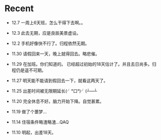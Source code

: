Recent
======

- 12.7 一周上6天班，怎么干得下去啊。。

- 12.3 此去无期，应是良辰美景虚设。

- 12.2 手机好像快不行了。归程依然无期。

- 11.30 请假回来一天，晚上就得回去。略悲催。

- 11.29 在加班。你们知道的。
已经超过初始的18天估计了。并且去日尚多。归程仍是遥不可期。

- 11.27 明天能不能请到假回去一下，就看这两天了。

- 11.25 出差时间被无限期延长(╯°口°)╯(┴—┴

- 11.20 完全休息不好。脑力开始下降。自觉甚累。

- 11.19 做了个噩梦...

- 11.14 住宿条件略渣略渣...QAQ

- 11.10 明起，出差18天。
